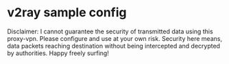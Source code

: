 # v2ray sample config
Disclaimer: I cannot guarantee the security of transmitted data using this proxy-vpn. Please configure and use at your own risk. Security here means, data packets reaching destination without being intercepted and decrypted by authorities. Happy freely surfing!
